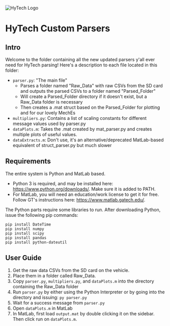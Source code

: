 ![HyTech Logo](https://hytechracing.gatech.edu/images/hytech_logo_small.png)
# HyTech Custom Parsers
## Intro
Welcome to the folder containing all the new updated parsers y'all ever need for HyTech parsing!
Here's a description to each file located in this folder:
- `parser.py`: "The main file"
    - Parses a folder named "Raw_Data" with raw CSVs from the SD card and outputs the parsed CSVs to a folder named "Parsed_Folder"
    - Will create a Parsed_Folder directory if it doesn't exist, but a Raw_Data folder is necessary
    - Then creates a .mat struct based on the Parsed_Folder for plotting and for our lovely MechEs
- `multipliers.py`: Contains a list of scaling constants for different message values used by parser.py
- `dataPlots.m`: Takes the .mat created by mat_parser.py and creates multiple plots of useful values.
- `dataExtracts.m`: Don't use, it's an alternative/deprecated MatLab-based equivalent of struct_parser.py but much slower

## Requirements
The entire system is Python and MatLab based.
- Python 3 is required, and may be installed here: https://www.python.org/downloads/. Make sure it is added to PATH.
- For MatLab, you will need an education/work license to get it for free. Follow GT's instructions here: https://www.matlab.gatech.edu/.

The Python parts require some libraries to run. After downloading Python, issue the following pip commands:
```
pip install DateTime
pip install numpy
pip install scipy
pip install pandas
pip install python-dateutil
```

## User Guide
1. Get the raw data CSVs from the SD card on the vehicle.
2. Place them in a folder called Raw_Data.
3. Copy `parser.py`, `multipliers.py`, and `dataPlots.m` into the directory containing the Raw_Data folder
4. Run `parser.py` by either using the Python Interpreter or by going into the directory and issuing: `py parser.py`
5. Wait for a success message from `parser.py`
6. Open `dataPlots.m` in MatLab
7. In MatLab, first load `output.mat` by double clicking it on the sidebar. Then click run on `dataPlots.m`.
